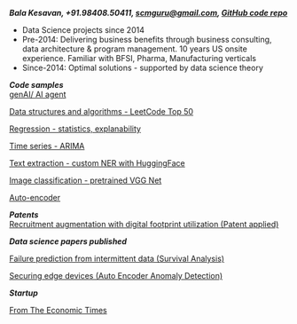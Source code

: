 ***Bala Kesavan,  +91.98408.50411,  scmguru@gmail.com, [GitHub code repo](https://github.com/balawillgetyou/dy)***

<ul><li>Data Science projects since 2014</li><li>Pre-2014: Delivering business benefits through business consulting, data architecture & program management. 10 years US onsite experience. Familiar with BFSI, Pharma, Manufacturing verticals</li><li>Since-2014: Optimal solutions - supported by data science theory</li></ul>
  
  
***Code samples***  
[genAI/ AI agent](https://github.com/balawillgetyou/2021/blob/main/AI%20agents%20Essay%20Writer.ipynb)  

[Data structures and algorithms - LeetCode Top 50](https://github.com/balawillgetyou/2021/blob/main/DSA_top50LeetCode.ipynb)
  
[Regression - statistics, explanability](https://github.com/balawillgetyou/2021/blob/main/carPrices.ipynb)  
  
[Time series - ARIMA](https://github.com/balawillgetyou/2021/blob/main/timeSeriesAnalysisRestaurantData.ipynb)  
  
[Text extraction - custom NER with HuggingFace](https://github.com/balawillgetyou/dy/blob/master/customNER.ipynb)  
  
[Image classification - pretrained VGG Net](https://github.com/balawillgetyou/dy/blob/master/StateFarmDistractedDriverDetection_FeatureExtractionVsFineTuning.ipynb)  
  
[Auto-encoder](https://github.com/balawillgetyou/2021/blob/main/anomalyDetection20210203.ipynb)   
  
  
***Patents***  
[Recruitment augmentation with digital footprint utilization (Patent applied)](https://patents.google.com/patent/US20240281767A1)  
        

***Data science papers published***  

[Failure prediction from intermittent data (Survival Analysis)](https://iopscience.iop.org/article/10.1088/1757-899X/1110/1/012017/meta)

[Securing edge devices (Auto Encoder Anomaly Detection)](https://ijiemr.org/public/uploads/paper/639661672970353.pdf)  


***Startup***  

[From The Economic Times](https://github.com/balawillgetyou/balawillgetyou.github.io/blob/main/entranceGuruET.jpeg)

  
